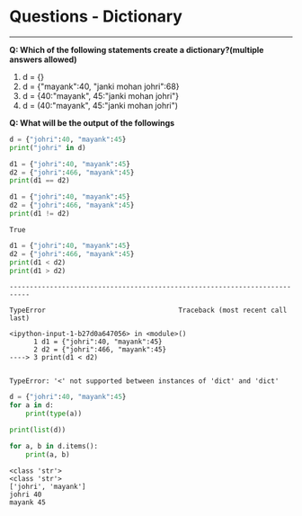 
# Questions - Dictionary
---

**Q: Which of the following statements create a dictionary?(multiple answers allowed)**

1. d = {}
2. d = {"mayank":40, "janki mohan johri":68}
3. d = {40:"mayank", 45:"janki mohan johri"}
4. d = (40:"mayank", 45:"janki mohan johri")

**Q: What will be the output of the followings**


```python
d = {"johri":40, "mayank":45}
print("johri" in d)
```


```python
d1 = {"johri":40, "mayank":45}
d2 = {"johri":466, "mayank":45}
print(d1 == d2)
```


```python
d1 = {"johri":40, "mayank":45}
d2 = {"johri":466, "mayank":45}
print(d1 != d2)
```

    True
    


```python
d1 = {"johri":40, "mayank":45}
d2 = {"johri":466, "mayank":45}
print(d1 < d2)
print(d1 > d2)
```


    ---------------------------------------------------------------------------

    TypeError                                 Traceback (most recent call last)

    <ipython-input-1-b27d0a647056> in <module>()
          1 d1 = {"johri":40, "mayank":45}
          2 d2 = {"johri":466, "mayank":45}
    ----> 3 print(d1 < d2)
    

    TypeError: '<' not supported between instances of 'dict' and 'dict'



```python
d = {"johri":40, "mayank":45}
for a in d:
    print(type(a))

print(list(d))

for a, b in d.items():
    print(a, b)
```

    <class 'str'>
    <class 'str'>
    ['johri', 'mayank']
    johri 40
    mayank 45
    
